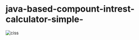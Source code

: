 # java-based-compount-intrest-calculator-simple-
![ciss](https://github.com/javadevop01/java-based-compount-intrest-calculator-simple-/assets/144806848/7bc50c86-16c0-415c-a90c-7c283ab35a85)

